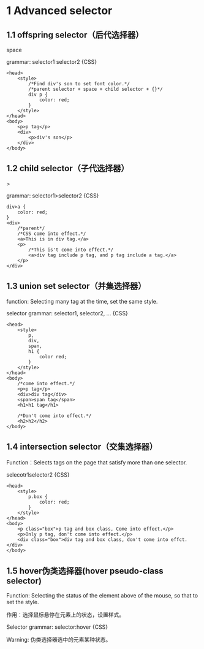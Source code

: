 # 1 Advanced selector

## 1.1 offspring selector（后代选择器）

space

grammar: selector1 selector2 {CSS}

```
<head>
	<style>
		/*Find div's son to set font color.*/
		/*parent selector + space + child selector + {}*/
		div p {
			color: red;
		}
	</style>
</head>
<body>
	<p>p tag</p>
	<div>
		<p>div's son</p>
	</div>
</body>
```

## 1.2 child selector（子代选择器）

\>

grammar: selector1>selector2 {CSS}

```
div>a {
	color: red;
}
<div>
	/*parent*/
	/*CSS come into effect.*/
	<a>This is in div tag.</a>
	<p>
		/*This is't come into effect.*/
		<a>div tag include p tag, and p tag include a tag.</a>
	</p>
</div>
```

## 1.3 union set selector（并集选择器）

function: Selecting many tag at the time, set the same style.

selector grammar: selector1, selector2, ... {CSS}

```
<head>
	<style>
		p,
		div,
		span,
		h1 {
			color red;
		}
	</style>
</head>
<body>
	/*come into effect.*/
	<p>p tag</p>
	<div>div tag</div>
	<span>span tag</span>
	<h1>h1 tag</h1>
	
	/*Don't come into effect.*/
	<h2>h2</h2>
</body>
```

## 1.4 intersection selector（交集选择器）

Function：Selects tags on the page that satisfy more than one selector.

selecotr1selector2 {CSS}

```
<head>
	<style>
		p.box {
			color: red;
		}
	</style>
</head>
<body>
	<p class="box">p tag and box class, Come into effect.</p>
	<p>Only p tag, don't come into effect.</p>
	<div class="box">div tag and box class, don't come into effct.</div>
</body>
```

## 1.5 hover伪类选择器(hover pseudo-class selector)

Function: Selecting the status of the element above of the mouse, so that to set the style.

作用：选择鼠标悬停在元素上的状态，设置样式。

Selector grammar: selector:hover {CSS}

Warning: 伪类选择器选中的元素某种状态。

